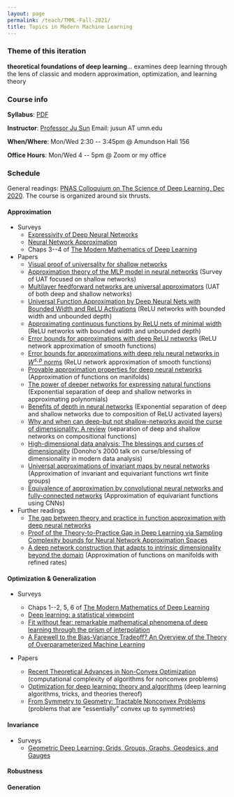 ```yaml
---
layout: page
permalink: /teach/TMML-Fall-2021/
title: Topics in Modern Machine Learning
---
```


### Theme of this iteration

 **theoretical foundations of deep learning**... examines deep learning through the lens of classic and modern approximation, optimization, and learning theory

### Course info

**Syllabus**: [PDF](TMML.pdf)

**Instructor**:  [Professor Ju Sun](https://sunju.org/)  Email: jusun AT umn.edu  

**When/Where**: Mon/Wed 2:30 -- 3:45pm @ Amundson Hall 156

**Office Hours**: Mon/Wed 4 -- 5pm @ Zoom or my office 

### Schedule

General readings: [PNAS Colloquium on The Science of Deep Learning, Dec 2020](https://www.pnas.org/cc/arthur-m-sackler-colloquium-on-the-science-of-deep-learning). The course is organized around six thrusts. 

#### Approximation   
+ Surveys 
  + [Expressivity of Deep Neural Networks](https://arxiv.org/abs/2007.04759)
  + [Neural Network Approximation](https://arxiv.org/abs/2012.14501)
  + Chaps 3--4 of [The Modern Mathematics of Deep Learning](https://arxiv.org/abs/2105.04026)
+ Papers 
  + [Visual proof of universality for shallow networks](http://neuralnetworksanddeeplearning.com/chap4.html)
  + [Approximation theory of the MLP model in neural networks](https://doi.org/10.1017/S0962492900002919) (Survey of UAT focused on shallow networks)
  + [Multilayer feedforward networks are universal
approximators](https://doi.org/10.1016/0893-6080(89)90020-8) (UAT of both deep and shallow networks) 
  + [Universal Function Approximation by Deep Neural Nets with Bounded Width and ReLU Activations](https://arxiv.org/abs/1708.02691) (ReLU networks with bounded width and unbounded depth)
  + [Approximating continuous functions by ReLU nets of minimal width](https://arxiv.org/abs/1710.11278) (ReLU networks with bounded width and unbounded depth)
  + [Error bounds for approximations with deep ReLU networks](https://arxiv.org/abs/1610.01145) (ReLU network approximation of smooth functions)
  + [Error bounds for approximations with deep relu neural networks in $W^{s, p}$ norms](https://arxiv.org/abs/1902.07896) (ReLU network approximation of smooth functions)
  + [Provable approximation properties for deep neural networks](https://arxiv.org/abs/1509.07385) (Approximation of functions on manifolds)
  + [The power of deeper networks for expressing natural functions](https://arxiv.org/abs/1705.05502) (Exponential separation of deep and shallow networks in approximating polynomials)
  + [Benefits of depth in neural networks](https://arxiv.org/abs/1602.04485) (Exponential separation of deep and shallow networks due to composition of ReLU activated layers)
  + [Why and when can deep-but not shallow-networks avoid the curse of dimensionality: A review]( https://doi.org/10.1007/s11633-017-1054-2) (separation of deep and shallow networks on compositional functions)
  + [High-dimensional data analysis: The blessings and curses of dimensionality](Donoho-2000.pdf) (Donoho's 2000 talk on curse/blessing of dimensionality in modern data analysis)
  + [Universal approximations of invariant maps by neural networks](https://arxiv.org/abs/1804.10306) (Approximation of invariant and equivariant functions wrt finite groups)
  + [Equivalence of approximation by convolutional neural networks and fully-connected networks](https://arxiv.org/abs/1809.00973) (Approximation of equivariant functions using CNNs)
+ Further readings 
  + [The gap between theory and practice in function approximation with deep neural networks](https://arxiv.org/abs/2001.07523)
  + [Proof of the Theory-to-Practice Gap in Deep Learning via Sampling Complexity bounds for Neural Network Approximation Spaces](https://arxiv.org/abs/2104.02746)
  + [A deep network construction that adapts to intrinsic dimensionality beyond the domain](https://arxiv.org/abs/2008.02545) (Approximation of functions on manifolds with refined rates)

#### Optimization \& Generalization 
+ Surveys  
  + Chaps 1--2, 5, 6 of [The Modern Mathematics of Deep Learning](https://arxiv.org/abs/2105.04026)
  + [Deep learning: a statistical viewpoint](https://arxiv.org/abs/2103.09177)
  + [Fit without fear: remarkable mathematical phenomena of deep learning through the prism of interpolation](https://arxiv.org/abs/2105.14368)
  + [A Farewell to the Bias-Variance Tradeoff? An Overview of the Theory of Overparameterized Machine Learning](https://arxiv.org/abs/2109.02355)
  
+ Papers
  + [Recent Theoretical Advances in Non-Convex Optimization](https://arxiv.org/abs/2012.06188) (computational complexity of algorithms for nonconvex problems)
  + [Optimization for deep learning: theory and algorithms](https://arxiv.org/abs/1912.08957) (deep learning algorithms, tricks, and theories thereof)
  + [From Symmetry to Geometry: Tractable Nonconvex Problems](https://arxiv.org/abs/2007.06753) (problems that are "essentially" convex up to symmetries)

#### Invariance 
+ Surveys 
  + [Geometric Deep Learning: Grids, Groups, Graphs, Geodesics, and Gauges](https://arxiv.org/abs/2104.13478)

#### Robustness 

#### Generation 